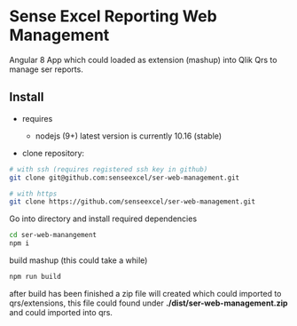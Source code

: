 # Sense Excel Reporting Web Management

Angular 8 App which could loaded as extension (mashup) into Qlik Qrs to manage ser reports.

## Install

- requires
  - nodejs (9+) latest version is currently 10.16 (stable)

- clone repository:

```bash
# with ssh (requires registered ssh key in github)
git clone git@github.com:senseexcel/ser-web-management.git

# with https
git clone https://github.com/senseexcel/ser-web-management.git
```

Go into directory and install required dependencies

```bash
cd ser-web-manangement
npm i
```

build mashup (this could take a while)

```bash
npm run build
```

after build has been finished a zip file will created which could imported to qrs/extensions, this file could found under
**./dist/ser-web-management.zip** and could imported into qrs.
